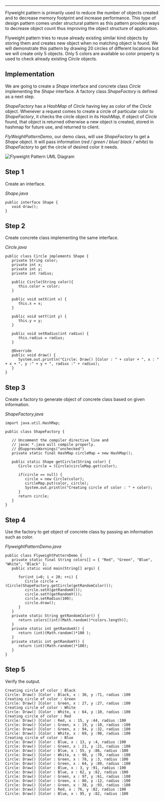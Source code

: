 ___

  

Flyweight pattern is primarily used to reduce the number of objects created and to decrease memory footprint and increase performance. This type of design pattern comes under structural pattern as this pattern provides ways to decrease object count thus improving the object structure of application.

Flyweight pattern tries to reuse already existing similar kind objects by storing them and creates new object when no matching object is found. We will demonstrate this pattern by drawing 20 circles of different locations but we will create only 5 objects. Only 5 colors are available so color property is used to check already existing _Circle_ objects.

## Implementation

We are going to create a _Shape_ interface and concrete class _Circle_ implementing the _Shape_ interface. A factory class _ShapeFactory_ is defined as a next step.

_ShapeFactory_ has a _HashMap_ of _Circle_ having key as color of the _Circle_ object. Whenever a request comes to create a circle of particular color to _ShapeFactory_, it checks the circle object in its _HashMap_, if object of _Circle_ found, that object is returned otherwise a new object is created, stored in hashmap for future use, and returned to client.

_FlyWeightPatternDemo_, our demo class, will use _ShapeFactory_ to get a _Shape_ object. It will pass information (_red / green / blue/ black / white_) to _ShapeFactory_ to get the circle of desired color it needs.

![Flyweight Pattern UML Diagram](https://www.tutorialspoint.com/design_pattern/images/flyweight_pattern_uml_diagram.jpg)

## Step 1

Create an interface.

_Shape.java_

```
public interface Shape {
   void draw();
}
```

## Step 2

Create concrete class implementing the same interface.

_Circle.java_

```
public class Circle implements Shape {
   private String color;
   private int x;
   private int y;
   private int radius;

   public Circle(String color){
      this.color = color;
   }

   public void setX(int x) {
      this.x = x;
   }

   public void setY(int y) {
      this.y = y;
   }

   public void setRadius(int radius) {
      this.radius = radius;
   }

   @Override
   public void draw() {
      System.out.println("Circle: Draw() [Color : " + color + ", x : " + x + ", y :" + y + ", radius :" + radius);
   }
}
```

## Step 3

Create a factory to generate object of concrete class based on given information.

_ShapeFactory.java_

```
import java.util.HashMap;

public class ShapeFactory {

   // Uncomment the compiler directive line and
   // javac *.java will compile properly.
   // @SuppressWarnings("unchecked")
   private static final HashMap circleMap = new HashMap();

   public static Shape getCircle(String color) {
      Circle circle = (Circle)circleMap.get(color);

      if(circle == null) {
         circle = new Circle(color);
         circleMap.put(color, circle);
         System.out.println("Creating circle of color : " + color);
      }
      return circle;
   }
}
```

## Step 4

Use the factory to get object of concrete class by passing an information such as color.

_FlyweightPatternDemo.java_

```
public class FlyweightPatternDemo {
   private static final String colors[] = { "Red", "Green", "Blue", "White", "Black" };
   public static void main(String[] args) {

      for(int i=0; i < 20; ++i) {
         Circle circle = (Circle)ShapeFactory.getCircle(getRandomColor());
         circle.setX(getRandomX());
         circle.setY(getRandomY());
         circle.setRadius(100);
         circle.draw();
      }
   }
   private static String getRandomColor() {
      return colors[(int)(Math.random()*colors.length)];
   }
   private static int getRandomX() {
      return (int)(Math.random()*100 );
   }
   private static int getRandomY() {
      return (int)(Math.random()*100);
   }
}
```

## Step 5

Verify the output.

```
Creating circle of color : Black
Circle: Draw() [Color : Black, x : 36, y :71, radius :100
Creating circle of color : Green
Circle: Draw() [Color : Green, x : 27, y :27, radius :100
Creating circle of color : White
Circle: Draw() [Color : White, x : 64, y :10, radius :100
Creating circle of color : Red
Circle: Draw() [Color : Red, x : 15, y :44, radius :100
Circle: Draw() [Color : Green, x : 19, y :10, radius :100
Circle: Draw() [Color : Green, x : 94, y :32, radius :100
Circle: Draw() [Color : White, x : 69, y :98, radius :100
Creating circle of color : Blue
Circle: Draw() [Color : Blue, x : 13, y :4, radius :100
Circle: Draw() [Color : Green, x : 21, y :21, radius :100
Circle: Draw() [Color : Blue, x : 55, y :86, radius :100
Circle: Draw() [Color : White, x : 90, y :70, radius :100
Circle: Draw() [Color : Green, x : 78, y :3, radius :100
Circle: Draw() [Color : Green, x : 64, y :89, radius :100
Circle: Draw() [Color : Blue, x : 3, y :91, radius :100
Circle: Draw() [Color : Blue, x : 62, y :82, radius :100
Circle: Draw() [Color : Green, x : 97, y :61, radius :100
Circle: Draw() [Color : Green, x : 86, y :12, radius :100
Circle: Draw() [Color : Green, x : 38, y :93, radius :100
Circle: Draw() [Color : Red, x : 76, y :82, radius :100
Circle: Draw() [Color : Blue, x : 95, y :82, radius :100

```